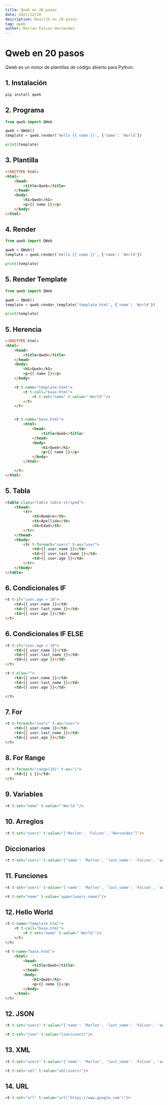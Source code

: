```yaml
---
title: Qweb en 20 pasos
date: 2022/12/18
description: ReactJS en 20 pasos
tag: qweb
author: Marlon Falcon Hernandez
---
```


# Qweb en 20 pasos
Qweb es un motor de plantillas de código abierto para Python.

## 1. Instalación
```bash
pip install qweb
```

## 2. Programa
```python
from qweb import QWeb

qweb = QWeb()
template = qweb.render('Hello {{ name }}', {'name': 'World'})

print(template)
```

## 3. Plantilla
```html
<!DOCTYPE html>
<html>
    <head>
        <title>Qweb</title>
    </head>
    <body>
        <h1>Qweb</h1>
        <p>{{ name }}</p>
    </body>
</html>
```

## 4. Render
```python
from qweb import QWeb

qweb = QWeb()
template = qweb.render('Hello {{ name }}', {'name': 'World'})

print(template)
```

## 5. Render Template
```python
from qweb import QWeb

qweb = QWeb()
template = qweb.render_template('template.html', {'name': 'World'})

print(template)
```

## 5. Herencia
```html
<!DOCTYPE html>
<html>
    <head>
        <title>Qweb</title>
    </head>
    <body>
        <h1>Qweb</h1>
        <p>{{ name }}</p>
    </body>

    <t t-name="template.html">
        <t t-call="base.html">
            <t t-set="name" t-value="'World'"/>
        </t>
    </t>


    <t t-name="base.html">
        <html>
            <head>
                <title>Qweb</title>
            </head>
            <body>
                <h1>Qweb</h1>
                <p>{{ name }}</p>
            </body>
        </html>

    </t>
</html>
```

## 5. Tabla
```html
<table class="table table-striped">
    <thead>
        <tr>
            <th>Nombre</th>
            <th>Apellido</th>
            <th>Edad</th>
        </tr>
    </thead>
    <tbody>
        <tr t-foreach="users" t-as="user">
            <td>{{ user.name }}</td>
            <td>{{ user.last_name }}</td>
            <td>{{ user.age }}</td>
        </tr>
    </tbody>
</table>
```

## 6. Condicionales IF
```html
<t t-if="user.age > 18">
    <td>{{ user.name }}</td>
    <td>{{ user.last_name }}</td>
    <td>{{ user.age }}</td>
</t>
```

## 6. Condicionales IF ELSE
```html
<t t-if="user.age > 18">
    <td>{{ user.name }}</td>
    <td>{{ user.last_name }}</td>
    <td>{{ user.age }}</td>
</t>

<t t-else="">
    <td>{{ user.name }}</td>
    <td>{{ user.last_name }}</td>
    <td>{{ user.age }}</td>

</t>
```

## 7. For
```html
<t t-foreach="users" t-as="user">
    <td>{{ user.name }}</td>
    <td>{{ user.last_name }}</td>
    <td>{{ user.age }}</td>
</t>
```

## 8. For Range
```html
<t t-foreach="range(10)" t-as="i">
    <td>{{ i }}</td>
</t>
```

## 9. Variables
```html
<t t-set="name" t-value="'World'"/>
```

## 10. Arreglos
```html
<t t-set="users" t-value="['Marlon', 'Falcon', 'Hernandez']"/>
```

## Diccionarios
```html
<t t-set="users" t-value="{'name': 'Marlon', 'last_name': 'Falcon', 'age': 18}"/>
```

## 11. Funciones
```html
<t t-set="users" t-value="{'name': 'Marlon', 'last_name': 'Falcon', 'age': 18}"/>

<t t-set="name" t-value="upper(users.name)"/>
```

## 12. Hello World
```html
<t t-name="template.html">
    <t t-call="base.html">
        <t t-set="name" t-value="'World'"/>
    </t>
</t>

<t t-name="base.html">
    <html>
        <head>
            <title>Qweb</title>
        </head>
        <body>
            <h1>Qweb</h1>
            <p>{{ name }}</p>
        </body>
    </html>
</t>
```

## 12. JSON
```html
<t t-set="users" t-value="{'name': 'Marlon', 'last_name': 'Falcon', 'age': 18}"/>

<t t-set="json" t-value="json(users)"/>
```

## 13. XML
```html
<t t-set="users" t-value="{'name': 'Marlon', 'last_name': 'Falcon', 'age': 18}"/>

<t t-set="xml" t-value="xml(users)"/>
```

## 14. URL
```html
<t t-set="url" t-value="url('https://www.google.com')"/>
```






    



















